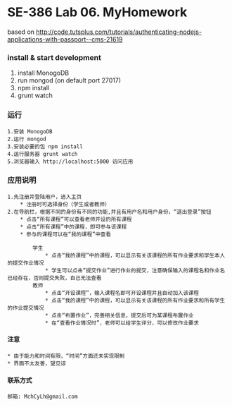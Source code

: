 # SE-386 Lab 06. MyHomework  

based on http://code.tutsplus.com/tutorials/authenticating-nodejs-applications-with-passport--cms-21619

### install & start development
1. install MonogoDB
2. run mongod (on default port 27017) 
3. npm install
4. grunt watch

### 运行
    1.安装 MonogoDB
    2.运行 mongod
    3.安装必要的包 npm install
    4.运行服务器 grunt watch
    5.浏览器输入 http://localhost:5000 访问应用
### 应用说明
    1.先注册并登陆用户，进入主页
        * 注册时可选择身份（学生或者教师）
    2.在导航栏，根据不同的身份有不同的功能,并且有用户名和用户身份，“退出登录”按钮
        * 点击“所有课程”可以查看老师开设的所有课程
        * 点击“所有课程”中的课程，即可参与该课程
        * 参与的课程可以在“我的课程”中查看
        
            学生
                * 点击“我的课程”中的课程，可以显示有关该课程的所有作业要求和学生本人的提交作业情况
                * 学生可以点击“提交作业”进行作业的提交，注意确保输入的课程名和作业名已经存在，否则提交失败，自己无法查看
            教师
                * 点击“开设课程”，输入课程名即可开设课程并且自动加入该课程
                * 点击“我的课程”中的课程，可以显示有关该课程的所有作业要求和所有学生的作业提交情况
                * 点击“布置作业”，完善相关信息，提交后可为某课程布置作业
                * 在“查看作业情况时”，老师可以给学生评分，可以修改作业要求
                
#### 注意
    * 由于能力和时间有限，“时间”方面还未实现限制
    * 界面不太友善，望见谅

#### 联系方式
    邮箱: MchCyLh@gmail.com